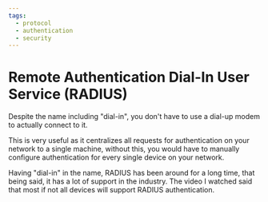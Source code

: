 ```yaml
---
tags:
  - protocol
  - authentication
  - security
---
```

# Remote Authentication Dial-In User Service (RADIUS)

Despite the name including "dial-in", you don't have to use a dial-up modem to actually connect to it.

This is very useful as it centralizes all requests for authentication on your network to a single machine, without this, you would have to manually configure authentication for every single device on your network.

Having "dial-in" in the name, RADIUS has been around for a long time, that being said, it has a lot of support in the industry. The video I watched said that most if not all devices will support RADIUS authentication.
